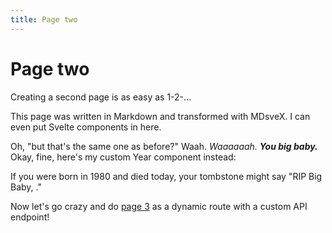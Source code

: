 ```yaml
---
title: Page two
---
```


<script lang="ts">
	import Counter from "$lib/components/Counter.svelte"
	import Year from "$lib/components/Year.svelte"
</script>

# Page two

Creating a second page is as easy as 1-2-...

This page was written in Markdown and transformed with MDsveX. I can even put Svelte components in here.

<Counter />

Oh, "but that's the same one as before?" Waah. *Waaaaaah.* ***You big baby.*** Okay, fine, here's my custom Year component instead:

If you were born in 1980 and died today, your tombstone might say "RIP Big Baby, <Year from={1980} />."

Now let's go crazy and do [page 3](/content/page-three) as a dynamic route with a custom API endpoint!
